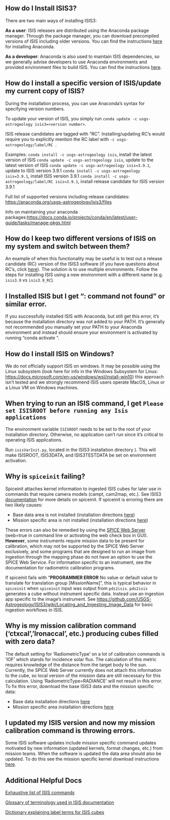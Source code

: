 ## How do I Install ISIS3?
There are two main ways of installing ISIS3:

__As a user__: ISIS releases are distributed using the Anaconda package manager. Through the package manager, you can download precompiled versions of ISIS including older versions. You can find the instructions [here][8] for installing Anaconda. 


__As a developer__: Anaconda is also used to maintain ISIS dependencies, so we generally advise developers to use Anaconda environments and provided environment files to build ISIS. You can find the instructions [here][9].

[8]: https://github.com/USGS-Astrogeology/ISIS3/blob/dev/README.md#isis3-installation-with-conda
[9]: https://github.com/USGS-Astrogeology/ISIS3/wiki/Developing-ISIS3-with-cmake


## How do I install a specific version of ISIS/update my current copy of ISIS?
During the installation process, you can use Anaconda’s syntax for specifying version numbers. 

To update your version of ISIS, you simply run `conda update -c usgs-astrogeology isis3=<version number>`.

ISIS release candidates are tagged with “RC”. Installing/updating RC’s would require you to explicitly mention the RC label with `-c usgs-astrogeology/label/RC `. 

Examples: 
`conda install -c usgs-astrogeology isis`, install the latest version of ISIS
`conda update -c usgs-astrogeology isis`, update to the latest version of ISIS
`conda update -c usgs-astrogeology isis=3.9.1`, update to ISIS version 3.9.1
`conda install -c usgs-astrogeology isis=3.9.1`, install ISIS version 3.9.1
`conda install -c usgs-astrogeology/label/RC isis=3.9.1`, install release candidate for ISIS version 3.9.1 

Full list of supported versions including release candidates: https://anaconda.org/usgs-astrogeology/isis3/files 

Info on maintaining your anaconda packages:https://docs.conda.io/projects/conda/en/latest/user-guide/tasks/manage-pkgs.html

## How do I keep two different versions of ISIS on my system and switch between them?
An example of when this functionality may be useful is to test out a release candidate (RC) version of the ISIS3 software (if you have questions about RC’s, click [here][1]). The solution is to use multiple environments. Follow the steps for installing ISIS using a new environment with a different name (e.g. `isis3.9` vs `isis3.9_RC`).

[1]: https://github.com/USGS-Astrogeology/ISIS3/wiki/Release-Schedule

## I Installed ISIS but I get “<app>: command not found” or similar error.
If you successfully installed ISIS with Anaconda, but still get this error, it’s because the installation directory was not added to your PATH. It’s generally not recommended you manually set your PATH to your Anaconda environment and instead should ensure your environment is activated by running “conda activate <isis3 env name>”. 

## How do I install ISIS on Windows?
We do not officially support ISIS on windows. It may be possible using the Linux subsystem (look here for info in the Windows Subsystem for Linux: https://docs.microsoft.com/en-us/windows/wsl/install-win10) this approach isn’t tested and we strongly recommend ISIS users operate MacOS, Linux or a Linux VM on Windows machines. 

## When trying to run an ISIS command, I get `Please set ISISROOT before running any Isis applications`
The environment variable `ISISROOT` needs to be set to the root of your installation directory. Otherwise, no application can’t run since it’s critical to operating ISIS applications.

Run  `isisVarInit.py`, located in the ISIS3 installation directory ). This will make ISISROOT, ISIS3DATA, and ISIS3TESTDATA be set on environment activation.  


## Why is `spiceinit` failing?
Spiceinit attaches kernel information to ingested ISIS cubes for later use in commands that require camera models (campt, cam2map, etc.). See ISIS3 [documentation][3] for more details on spiceinit. If spiceinit is erroring there are two likely causes:
* Base data area is not installed (installation directions [here][4])
* Mission specific area is not installed (installation directions [here][5])

These errors can also be remedied by using the [SPICE Web Server][6] (web=true in command line or activating the web check box in GUI). __However__, some instruments require mission data to be present for calibration, which may not be supported by the SPICE Web Server exclusively, and some programs that are designed to run an image from ingestion through the mapping phase do not have an option to use the SPICE Web Service. For information specific to an instrument, see the documentation for radiometric calibration programs. 

If spiceinit fails with “**PROGRAMMER ERROR** No value or default value to translate for translation group [MissionName]”, this is typical behavior in `spiceinit` when `spiceinit` input was output from `pds2isis`. `pds2isis` generates a cube without instrument specific data. Instead use an ingestion app specific to the image’s instrument. See https://github.com/USGS-Astrogeology/ISIS3/wiki/Locating_and_Ingesting_Image_Data for basic ingestion workflows in ISIS. 

## Why is my mission calibration command (‘ctxcal’,’lronaccal’, etc.) producing cubes filled with zero data?
The default setting for ‘RadiometricType’ on a lot of calibration commands is ‘IOF’ which stands for incidence solar flux. The calculation of this metric requires knowledge of the distance from the target body to the sun. Currently, the SPICE Web Server currently does not attach this information to the cube, so local version of the mission data are still necessary for this calculation. Using ‘RadiometricType=RADIANCE’ will not result in this error. To fix this error, download the base ISIS3 data and the mission specific data:
* Base data installation directions [here][4]
* Mission specific area installation directions [here][5]

## I updated my ISIS version and now my mission calibration command is throwing errors.
Some ISIS software updates include mission specific command updates motivated by new information (updated kernels, format changes, etc.) from mission teams. When the software is updated the data area should also be updated. To do this see the mission specific kernel download instructions [here][5].

[3]: https://isis.astrogeology.usgs.gov/Application/presentation/Tabbed/spiceinit/spiceinit.html
[4]: https://isis.astrogeology.usgs.gov/documents/InstallGuide/#ISIS3DataDownload
[5]: https://isis.astrogeology.usgs.gov/documents/InstallGuide/#MissionSpecific
[6]: https://isis.astrogeology.usgs.gov/documents/InstallGuide/#SPICEWebService


## Additional Helpful Docs
[Exhaustive list of ISIS commands](https://isis.astrogeology.usgs.gov/Application/index.html)

[Glossary of terminology used in ISIS documentation](https://isis.astrogeology.usgs.gov/documents/Glossary/Glossary.html)

[Dictionary explaining label terms for ISIS cubes](https://isis.astrogeology.usgs.gov/documents/LabelDictionary/LabelDictionary.html)
